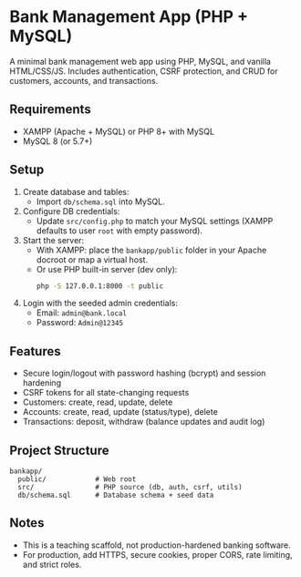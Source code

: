 # Bank Management App (PHP + MySQL)

A minimal bank management web app using PHP, MySQL, and vanilla HTML/CSS/JS. Includes authentication, CSRF protection, and CRUD for customers, accounts, and transactions.

## Requirements
- XAMPP (Apache + MySQL) or PHP 8+ with MySQL
- MySQL 8 (or 5.7+)

## Setup
1. Create database and tables:
   - Import `db/schema.sql` into MySQL.
2. Configure DB credentials:
   - Update `src/config.php` to match your MySQL settings (XAMPP defaults to user `root` with empty password).
3. Start the server:
   - With XAMPP: place the `bankapp/public` folder in your Apache docroot or map a virtual host.
   - Or use PHP built-in server (dev only):
     ```bash
     php -S 127.0.0.1:8000 -t public
     ```
4. Login with the seeded admin credentials:
   - Email: `admin@bank.local`
   - Password: `Admin@12345`

## Features
- Secure login/logout with password hashing (bcrypt) and session hardening
- CSRF tokens for all state-changing requests
- Customers: create, read, update, delete
- Accounts: create, read, update (status/type), delete
- Transactions: deposit, withdraw (balance updates and audit log)

## Project Structure
```
bankapp/
  public/            # Web root
  src/               # PHP source (db, auth, csrf, utils)
  db/schema.sql      # Database schema + seed data
```

## Notes
- This is a teaching scaffold, not production-hardened banking software.
- For production, add HTTPS, secure cookies, proper CORS, rate limiting, and strict roles.